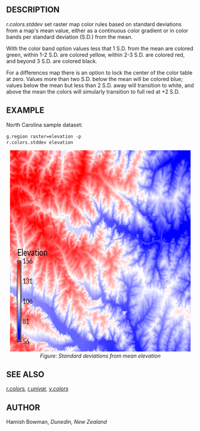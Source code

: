 ## DESCRIPTION

*r.colors.stddev* set raster map color rules based on standard
deviations from a map's mean value, either as a continuous color
gradient or in color bands per standard deviation (S.D.) from the mean.

With the color band option values less that 1 S.D. from the mean are
colored green, within 1-2 S.D. are colored yellow, within 2-3 S.D. are
colored red, and beyond 3 S.D. are colored black.

For a differences map there is an option to lock the center of the color
table at zero. Values more than two S.D. below the mean will be colored
blue; values below the mean but less than 2 S.D. away will transition to
white, and above the mean the colors will simularly transition to full
red at +2 S.D.

## EXAMPLE

North Carolina sample dataset:

```shell
g.region raster=elevation -p
r.colors.stddev elevation
```

<div align="center" style="margin: 10px">

[<img src="r_colors_stddev.png" data-border="0" width="600" height="540"
alt="r.colors.stddev example" />](r_colors_stddev.png)  
*Figure: Standard deviations from mean elevation*

</div>

## SEE ALSO

*[r.colors](r.colors.md), [r.univar](r.univar.md),
[v.colors](v.colors.md)*

## AUTHOR

Hamish Bowman, *Dunedin, New Zealand*
